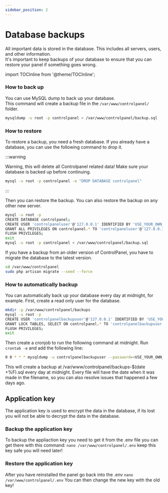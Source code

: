 ```yaml
---
sidebar_position: 2
---
```


# Database backups

All important data is stored in the database. This includes all servers, users, and other information.  
It's important to keep backups of your database to ensure that you can restore your panel if something goes wrong.

import TOCInline from '@theme/TOCInline';

<TOCInline toc={toc} />

### How to back up

You can use MySQL dump to back up your database.  
This command will create a backup file in the `/var/www/controlpanel/` folder.

```bash
mysqldump -u root -p controlpanel > /var/www/controlpanel/backup.sql
```

### How to restore

To restore a backup, you need a fresh database. If you already have a database, you can use the following command to drop it.

:::warning

Warning, this will delete all Controlpanel related data! Make sure your database is backed up before continuing.
```bash
mysql -u root -p controlpanel -e "DROP DATABASE controlpanel"
```

:::

Then you can restore the backup. You can also restore the backup on any other new server.

```bash
mysql -u root -p
CREATE DATABASE controlpanel;
CREATE USER 'controlpaneluser'@'127.0.0.1' IDENTIFIED BY 'USE_YOUR_OWN_PASSWORD';
GRANT ALL PRIVILEGES ON controlpanel.* TO 'controlpaneluser'@'127.0.0.1';
FLUSH PRIVILEGES;
exit
mysql -u root -p controlpanel < /var/www/controlpanel/backup.sql
```

If you have a backup from an older version of ControlPanel, you have to migrate the database to the latest version.

```bash
cd /var/www/controlpanel
sudo php artisan migrate --seed --force
```

### How to automatically backup

You can automatically back up your database every day at midnight, for example.
First, create a read only user for the database.

```bash
mkdir -p /var/www/controlpanel/backups
mysql -u root -p
CREATE USER 'controlpanelbackupuser'@'127.0.0.1' IDENTIFIED BY 'USE_YOUR_OWN_PASSWORD';
GRANT LOCK TABLES, SELECT ON controlpanel.* TO 'controlpanelbackupuser'@'127.0.0.1';
FLUSH PRIVILEGES;
exit
```

Then create a cronjob to run the following command at midnight.
Run `crontab -e` and add the following line:

```bash
0 0 * * * mysqldump -u controlpanelbackupuser --password=<USE_YOUR_OWN_PASSWORD> --single-transaction --quick --lock-tables=false controlpanel > /var/www/controlpanel/backups-$(date +\%F).sql
```

This will create a backup at /var/www/controlpanel/backups-$(date +\%F).sql every day at midnight.
Every file will have the date when it was made in the filename, so you can also resolve issues that happened a few days ago.

## Application key
The application key is used to encrypt the data in the database, if its lost you will not be able to decrypt the data in the database.

### Backup the application key
To backup the appliaction key you need to get it from the .env file
you can get there with this command:
```nano /var/www/controlpanel/.env```
keep this key safe you will need later!

### Restore the application key
After you have reinstalled the panel go back into the .env
```nano /var/www/controlpanel/.env```
You can then change the new key with the old key!
